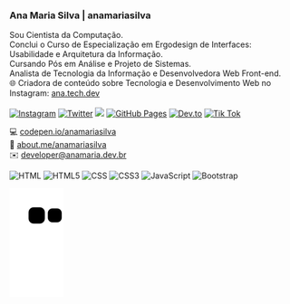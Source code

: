 ### Ana Maria Silva | anamariasilva
Sou Cientista da Computação.<br>
Conclui o Curso de Especialização em Ergodesign de Interfaces: Usabilidade e Arquitetura da Informação.<br>
Cursando Pós em Análise e Projeto de Sistemas.<br>
Analista de Tecnologia da Informação e Desenvolvedora Web Front-end.<br>
🌐 Criadora de conteúdo sobre Tecnologia e Desenvolvimento Web no Instagram: <a href="https://www.instagram.com/ana.tech.dev/">ana.tech.dev</a><br>
<br>
<a href="https://www.instagram.com/ana.tech.dev/"><img alt="Instagram" src="https://img.shields.io/badge/ana.tech.dev-%23E4405F.svg?style=plastic&logo=Instagram&logoColor=white&color=blue"/></a>
<a href="https://twitter.com/_anamariasilva_"><img alt="Twitter" src="https://img.shields.io/badge/Twitter-%23E4405F.svg?style=plastic&logo=Twitter&logoColor=white&color=blue"/></a>
<a href="https://www.anamaria.dev.br"><img src="https://img.shields.io/static/v1?label=Site&message=www.anamaria.dev.br&logo=website&logoColor=white&color=blue&style=plastic"/></a>
<a href="https://anamariasilva.github.io/"><img alt="GitHub Pages" src="https://img.shields.io/badge/GitHub Pages-%23E4405F.svg?style=plastic&logo=GitHub&logoColor=white&color=black"/></a> <a href="https://dev.to/anamaria"><img alt="Dev.to" src="https://img.shields.io/badge/dev.to-0A0A0A?style=plastic&logo=dev.to&logoColor=white"/></a> <a href="https://www.tiktok.com/@ana.tech.dev"><img alt="Tik Tok" src="https://img.shields.io/badge/TikTok-000000?style=plastic&logo=tiktok&logoColor=white"/></a>

💻 <a href="https://codepen.io/anamariasilva">codepen.io/anamariasilva</a><br>
💬 <a href="https://about.me/anamariasilva">about.me/anamariasilva</a><br>
✉️ developer@anamaria.dev.br

<img alt="HTML" src="https://img.shields.io/badge/HTML-239120?style=plastic&logo=html5&logoColor=white"/> <img alt="HTML5" src="https://img.shields.io/badge/HTML5-E34F26?style=plastic&logo=html5&logoColor=white"/> <img alt="CSS" src="https://img.shields.io/badge/CSS-239120?&style=plastic&logo=css3&logoColor=white"/> <img alt="CSS3" src="https://img.shields.io/badge/CSS3-1572B6?style=plastic&logo=css3&logoColor=white"/> <img alt="JavaScript" src="https://img.shields.io/badge/JavaScript-323330?style=plastic&logo=javascript&logoColor=F7DF1E"/> <img alt="Bootstrap" src="https://img.shields.io/badge/Bootstrap-563D7C?style=plastic&logo=bootstrap&logoColor=white"/> 

 ![Snake animation](https://github.com/anamariasilva/anamariasilva/blob/output/github-contribution-grid-snake.svg)

<!--
**anamariasilva/anamariasilva** is a ✨ _special_ ✨ repository because its `README.md` (this file) appears on your GitHub profile.
Vi
Here are some ideas to get you started:

- 🔭 I’m currently working on ...
- 🌱 I’m currently learning ...
- 👯 I’m looking to collaborate on ...
- 🤔 I’m looking for help with ...
- 💬 Ask me about ...
- 📫 How to reach me: ...
- 😄 Pronouns: ...
- ⚡ Fun fact: ...
-->
